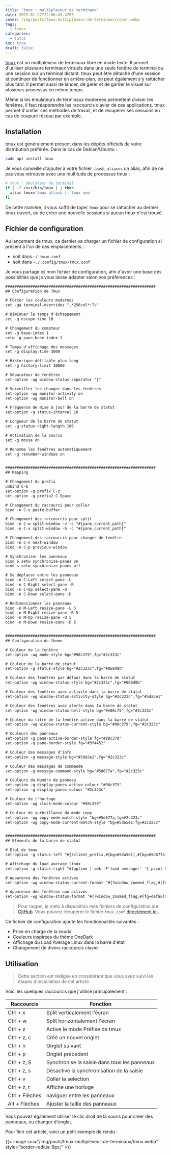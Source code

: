 ```yaml
---
title: "tmux : multiplexeur de terminaux"
date: 2025-01-22T22:06:43.470Z
cover: /img/posts/tmux-multiplexeur-de-terminaux/cover.webp
tags:
  - linux
categories:
  - Tutos
toc: true
draft: false
---
```


[tmux](https://fr.wikipedia.org/wiki/Tmux) est un multiplexeur de terminaux libre en mode texte. Il permet d'utiliser plusieurs terminaux virtuels dans une seule fenêtre de terminal ou une session sur un terminal distant. tmux peut être détaché d'une session et continuer de fonctionner en arrière-plan, on peut également s'y rattacher plus tard. Il permet aussi de lancer, de gérer et de garder le visuel sur plusieurs processus en même temps.

Même si les émulateurs de terminaux modernes permettent diviser les fenêtres, il faut réapprendre les raccourcis clavier de ces applications. tmux permet d'unifier ses méthodes de travail, et de récupérer ses sessions en cas de coupure réseau par exemple.

## Installation

tmux est généralement présent dans les dépôts officiels de votre distribution préférée. Dans le cas de Debian/Ubuntu :

```bash
sudo apt install tmux
```

Je vous conseille d'ajouter à votre fichier `.bash_aliases` un alias, afin de ne pas vous retrouver avec une multitude de processus tmux :

```bash
# tmux : émulateur de terminal
if [ -f /usr/bin/tmux ] ; then
  alias tmux='tmux attach || tmux new'
fi
```

De cette manière, il vous suffit de taper `tmux` pour se rattacher au dernier tmux ouvert, ou de créer une nouvelle sessions si aucun tmux n'est trouvé.

## Fichier de configuration

Au lancement de tmux, ce dernier va charger un fichier de configuration si présent à l'un de ces emplacements :
- soit dans `~/.tmux.conf`
- soit dans `~./.config/tmux/tmux.conf`

Je vous partage ici mon fichier de configuration, afin d'avoir une base des possibilités que je vous laisse adapter selon vos préférences :

```txt
##################################################################
## Configuration de Tmux

# Forcer les couleurs modernes
set -ga terminal-overrides ",*256col*:Tc"

# Diminuer le temps d'échappement
set -g escape-time 10

# Changement du compteur
set -g base-index 1
setw -g pane-base-index 1

# Temps d'affichage des messages
set -g display-time 3000

# Historique défilable plus long
set -g history-limit 10000

# Séparateur de fenêtres
set-option -wg window-status-separator "|"

# Surveiller les changer dans les fenêtres
set-option -wg monitor-activity on
set-option -wg monitor-bell on

# Fréquence de mise à jour de la barre de statut
set-option -g status-interval 10

# Longueur de la barre de statut
set -g status-right-length 100

# Activation de la souris
set -g mouse on

# Renomme les fenêtres automatiquement
set -g renumber-windows on


##################################################################
## Mapping

# Changement du prefix
unbind C-b
set-option -g prefix C-z
set-option -g prefix2 C-Space

# Changement du raccourci pour coller
bind -n C-v paste-buffer

# Changement des raccourcis pour split
bind -n C-w split-window -v -c "#{pane_current_path}"
bind -n C-x split-window -h -c "#{pane_current_path}"

# Changement des raccourcis pour changer de fenêtre
bind -n C-n next-window
bind -n C-p previous-window

# Synchroniser les panneaux
bind S setw synchronize-panes on
bind s setw synchronize-panes off

# Se déplacer entre les panneaux
bind -n C-Left select-pane -L
bind -n C-Right select-pane -R
bind -n C-Up select-pane -U
bind -n C-Down select-pane -D

# Redimensionner les panneaux
bind -n M-Left resize-pane -L 5
bind -n M-Right resize-pane -R 5
bind -n M-Up resize-pane -U 5
bind -n M-Down resize-pane -D 5


##################################################################
## Configuration du theme

# Couleur de la fenêtre
set-option -wg mode-style bg="#98c379",fg="#2c323c"

# Couleur de la barre de statut
set-option -g status-style bg="#2c323c",fg="#868d9b"

# Couleur des fenêtres par défaut dans la barre de statut
set-option -wg window-status-style bg="#2c323c",fg="#868d9b"

# Couleur des fenêtres avec activité dans la barre de statut
set-option -wg window-status-activity-style bg="#2c323c",fg="#5da5e1"

# Couleur des fenêtres avec alerte dans la barre de statut
set-option -wg window-status-bell-style bg="#e06c75",fg="#2c323c"

# Couleur du titre de la fenêtre active dans la barre de statut
set-option -wg window-status-current-style bg="#98c379",fg="#2c323c"

# Couleurs des panneaux
set-option -g pane-active-border-style fg="#98c379"
set-option -g pane-border-style fg="#3f4452"

# Couleur des messages d'info
set-option -g message-style bg="#5da5e1",fg="#2c323c"

# Couleur des messages de commande
set-option -g message-command-style bg="#5d677a",fg="#2c323c"

# Couleurs du Numéro de panneau
set-option -g display-panes-active-colour "#98c379"
set-option -g display-panes-colour "#2c323c"

# Couleur de l'horloge
set-option -wg clock-mode-colour "#98c379"

# Couleur de surbrillance du mode copy
set-option -wg copy-mode-match-style "bg=#5d677a,fg=#2c323c"
set-option -wg copy-mode-current-match-style "bg=#5da5e1,fg=#2c323c"


##################################################################
## Eléments de la barre de statut

# Etat de tmux
set-option -g status-left "#{?client_prefix,#[bg=#5da5e1],#[bg=#5d677a]}#[fg=#2c323c] # "

# Affichage du load average linux
set-option -g status-right "#(uptime | awk -F'load average:' '{ print $2 }') #{?client_prefix,#[bg=#5da5e1],#[bg=#5d677a]}#[fg=#2c323c] #{session_name} "

# Apparence des fenêtres actives
set-option -wg window-status-current-format "#{?window_zoomed_flag,#[fg=default bold],#[fg=default]} #{window_index} #{window_name} "

# Apparence des fenêtres non actives
set-option -wg window-status-format "#{?window_zoomed_flag,#[fg=default bold],#[fg=default]} #{window_index} #{window_name} "
```

> Pour rappel, je mets à disposition mes fichiers de configuration sur [GitHub](https://github.com/jeremky/envbackup). Vous pouvez récupérer le fichier `tmux.conf` [directement ici](https://github.com/jeremky/envbackup/blob/main/dotfiles/.config/tmux/tmux.conf).

Ce fichier de configuration ajoute les fonctionnalités suivantes : 

- Prise en charge de la souris
- Couleurs inspirées du thème OneDark
- Affichage du Load Average Linux dans la barre d'état
- Changement de divers raccourcis clavier

## Utilisation

> Cette section est rédigée en considérant que vous avez suivi les étapes d'installation de cet article.

Voici les quelques raccourcis que j'utilise principalement :

| Raccourcis | Fonction |
| -------- | ------- |
| Ctrl + x       | Split verticalement l'écran |
| Ctrl + w       | Split horizontalement l'écran |
| Ctrl + z       | Active le mode Préfixe de tmux |
| Ctrl + z, c    | Créé un nouvel onglet |
| Ctrl + n       | Onglet suivant |
| Ctrl + p       | Onglet précédent |
| Ctrl + z, S    | Synchronise la saisie dans tous les panneaux |
| Ctrl + z, s    | Désactive la synchronisation de la saisie |
| Ctrl + v       | Coller la selection |
| Ctrl + z, t    | Affiche une horloge |
| Ctrl + Flèches | naviguer entre les panneaux |
| Alt + Flèches  | Ajuster la taille des panneaux |

Vous pouvez également utiliser le clic droit de la souris pour créer des panneaux, ou changer d'onglet.

Pour finir cet article, voici un petit exemple de rendu : 

{{< image src="/img/posts/tmux-multiplexeur-de-terminaux/tmux.webp" style="border-radius: 8px;" >}}